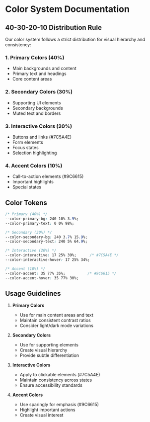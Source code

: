 
# Color System Documentation

## 40-30-20-10 Distribution Rule

Our color system follows a strict distribution for visual hierarchy and consistency:

### 1. Primary Colors (40%)
- Main backgrounds and content
- Primary text and headings
- Core content areas

### 2. Secondary Colors (30%)
- Supporting UI elements
- Secondary backgrounds
- Muted text and borders

### 3. Interactive Colors (20%)
- Buttons and links (#7C5A4E)
- Form elements
- Focus states
- Selection highlighting

### 4. Accent Colors (10%)
- Call-to-action elements (#9C6615)
- Important highlights
- Special states

## Color Tokens

```css
/* Primary (40%) */
--color-primary-bg: 240 10% 3.9%;
--color-primary-text: 0 0% 98%;

/* Secondary (30%) */
--color-secondary-bg: 240 3.7% 15.9%;
--color-secondary-text: 240 5% 64.9%;

/* Interactive (20%) */
--color-interactive: 17 25% 39%;      /* #7C5A4E */
--color-interactive-hover: 17 25% 34%;

/* Accent (10%) */
--color-accent: 35 77% 35%;          /* #9C6615 */
--color-accent-hover: 35 77% 30%;
```

## Usage Guidelines

1. **Primary Colors**
   - Use for main content areas and text
   - Maintain consistent contrast ratios
   - Consider light/dark mode variations

2. **Secondary Colors**
   - Use for supporting elements
   - Create visual hierarchy
   - Provide subtle differentiation

3. **Interactive Colors**
   - Apply to clickable elements (#7C5A4E)
   - Maintain consistency across states
   - Ensure accessibility standards

4. **Accent Colors**
   - Use sparingly for emphasis (#9C6615)
   - Highlight important actions
   - Create visual interest
